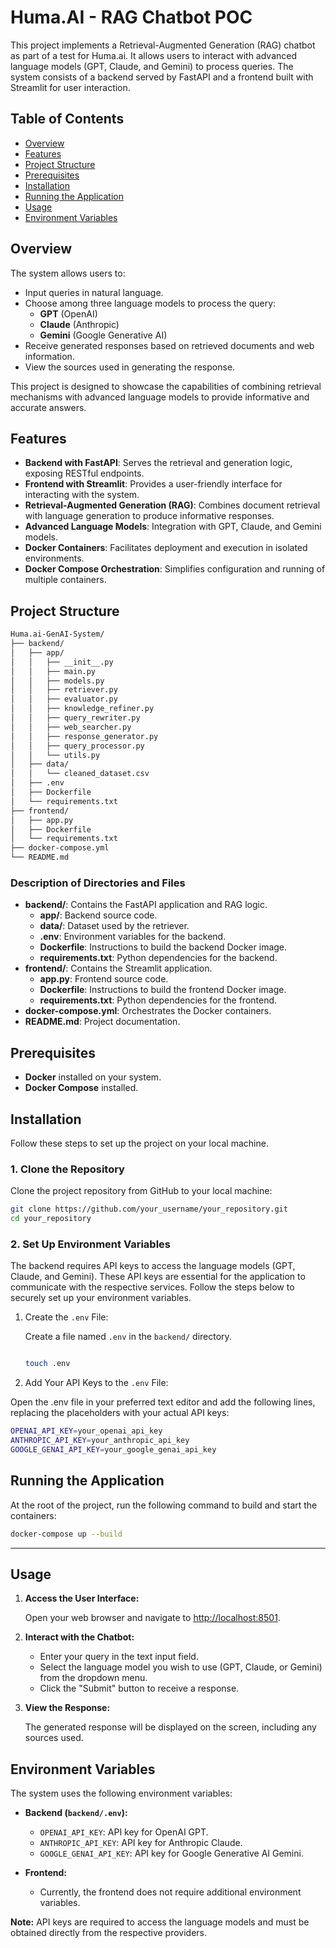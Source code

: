 # Huma.AI - RAG Chatbot POC 

This project implements a Retrieval-Augmented Generation (RAG) chatbot as part of a test for Huma.ai. It allows users to interact with advanced language models (GPT, Claude, and Gemini) to process queries. The system consists of a backend served by FastAPI and a frontend built with Streamlit for user interaction.

## Table of Contents

- [Overview](#overview)
- [Features](#features)
- [Project Structure](#project-structure)
- [Prerequisites](#prerequisites)
- [Installation](#installation)
- [Running the Application](#running-the-application)
- [Usage](#usage)
- [Environment Variables](#environment-variables)


## Overview

The system allows users to:

- Input queries in natural language.
- Choose among three language models to process the query:
  - **GPT** (OpenAI)
  - **Claude** (Anthropic)
  - **Gemini** (Google Generative AI)
- Receive generated responses based on retrieved documents and web information.
- View the sources used in generating the response.

This project is designed to showcase the capabilities of combining retrieval mechanisms with advanced language models to provide informative and accurate answers.

## Features

- **Backend with FastAPI**: Serves the retrieval and generation logic, exposing RESTful endpoints.
- **Frontend with Streamlit**: Provides a user-friendly interface for interacting with the system.
- **Retrieval-Augmented Generation (RAG)**: Combines document retrieval with language generation to produce informative responses.
- **Advanced Language Models**: Integration with GPT, Claude, and Gemini models.
- **Docker Containers**: Facilitates deployment and execution in isolated environments.
- **Docker Compose Orchestration**: Simplifies configuration and running of multiple containers.

## Project Structure
```bash
Huma.ai-GenAI-System/
├── backend/
│   ├── app/
│   │   ├── __init__.py
│   │   ├── main.py
│   │   ├── models.py
│   │   ├── retriever.py
│   │   ├── evaluator.py
│   │   ├── knowledge_refiner.py
│   │   ├── query_rewriter.py
│   │   ├── web_searcher.py
│   │   ├── response_generator.py
│   │   ├── query_processor.py
│   │   └── utils.py
│   ├── data/
│   │   └── cleaned_dataset.csv
│   ├── .env
│   ├── Dockerfile
│   └── requirements.txt
├── frontend/
│   ├── app.py
│   ├── Dockerfile
│   └── requirements.txt
├── docker-compose.yml
└── README.md

```

### Description of Directories and Files

- **backend/**: Contains the FastAPI application and RAG logic.
  - **app/**: Backend source code.
  - **data/**: Dataset used by the retriever.
  - **.env**: Environment variables for the backend.
  - **Dockerfile**: Instructions to build the backend Docker image.
  - **requirements.txt**: Python dependencies for the backend.
- **frontend/**: Contains the Streamlit application.
  - **app.py**: Frontend source code.
  - **Dockerfile**: Instructions to build the frontend Docker image.
  - **requirements.txt**: Python dependencies for the frontend.
- **docker-compose.yml**: Orchestrates the Docker containers.
- **README.md**: Project documentation.

## Prerequisites

- **Docker** installed on your system.
- **Docker Compose** installed.

## Installation

Follow these steps to set up the project on your local machine.

### 1. **Clone the Repository**

Clone the project repository from GitHub to your local machine:

```bash
git clone https://github.com/your_username/your_repository.git
cd your_repository

```

### 2. **Set Up Environment Variables**

The backend requires API keys to access the language models (GPT, Claude, and Gemini). These API keys are essential for the application to communicate with the respective services. Follow the steps below to securely set up your environment variables.


1. Create the `.env` File:

    Create a file named `.env` in the `backend/` directory. 
    ```bash

    touch .env
    ```


2. Add Your API Keys to the `.env` File:

  Open the .env file in your preferred text editor and add the following lines, replacing the placeholders with your actual API keys:

  ```bash
  OPENAI_API_KEY=your_openai_api_key
  ANTHROPIC_API_KEY=your_anthropic_api_key
  GOOGLE_GENAI_API_KEY=your_google_genai_api_key
  ```

## Running the Application
At the root of the project, run the following command to build and start the containers:

```bash
docker-compose up --build
```
---


## Usage

1. **Access the User Interface:**

   Open your web browser and navigate to [http://localhost:8501](http://localhost:8501).

2. **Interact with the Chatbot:**

   - Enter your query in the text input field.
   - Select the language model you wish to use (GPT, Claude, or Gemini) from the dropdown menu.
   - Click the "Submit" button to receive a response.

3. **View the Response:**

   The generated response will be displayed on the screen, including any sources used.


## Environment Variables

The system uses the following environment variables:

- **Backend (`backend/.env`):**

  - `OPENAI_API_KEY`: API key for OpenAI GPT.
  - `ANTHROPIC_API_KEY`: API key for Anthropic Claude.
  - `GOOGLE_GENAI_API_KEY`: API key for Google Generative AI Gemini.

- **Frontend:**

  - Currently, the frontend does not require additional environment variables.

**Note:** API keys are required to access the language models and must be obtained directly from the respective providers.

